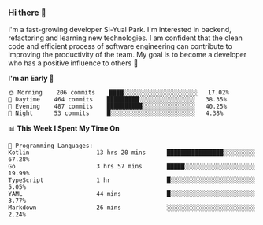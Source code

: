 ### Hi there 👋


I'm a fast-growing developer Si-Yual Park. I'm interested in backend, refactoring and learning new technologies. I am confident that the clean code and efficient process of software engineering can contribute to improving the productivity of the team. My goal is to become a developer who has a positive influence to others 🔭

<!--START_SECTION:waka-->
**I'm an Early 🐤** 

```text
🌞 Morning    206 commits    ████░░░░░░░░░░░░░░░░░░░░░   17.02% 
🌆 Daytime    464 commits    █████████░░░░░░░░░░░░░░░░   38.35% 
🌃 Evening    487 commits    ██████████░░░░░░░░░░░░░░░   40.25% 
🌙 Night      53 commits     █░░░░░░░░░░░░░░░░░░░░░░░░   4.38%

```


📊 **This Week I Spent My Time On** 

```text
💬 Programming Languages: 
Kotlin                   13 hrs 20 mins      ████████████████░░░░░░░░░   67.28% 
Go                       3 hrs 57 mins       █████░░░░░░░░░░░░░░░░░░░░   19.99% 
TypeScript               1 hr                █░░░░░░░░░░░░░░░░░░░░░░░░   5.05% 
YAML                     44 mins             █░░░░░░░░░░░░░░░░░░░░░░░░   3.77% 
Markdown                 26 mins             ░░░░░░░░░░░░░░░░░░░░░░░░░   2.24%

```


<!--END_SECTION:waka-->
